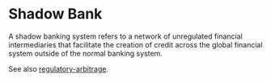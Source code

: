 # Shadow Bank

A shadow banking system refers to a network of unregulated financial intermediaries that facilitate the creation of credit across the global financial system outside of the normal banking system.

See also [regulatory-arbitrage](regulatory-arbitrage.md).